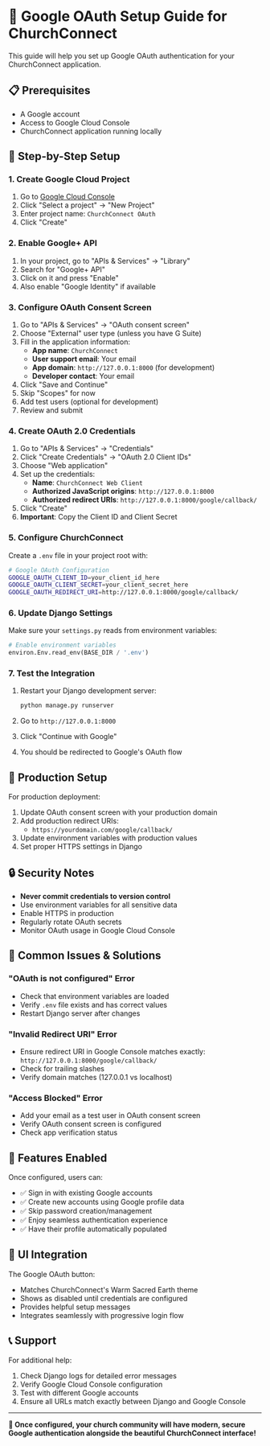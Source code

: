 # 🔑 Google OAuth Setup Guide for ChurchConnect

This guide will help you set up Google OAuth authentication for your ChurchConnect application.

## 📋 Prerequisites

- A Google account
- Access to Google Cloud Console
- ChurchConnect application running locally

## 🚀 Step-by-Step Setup

### 1. Create Google Cloud Project

1. Go to [Google Cloud Console](https://console.cloud.google.com/)
2. Click "Select a project" → "New Project"
3. Enter project name: `ChurchConnect OAuth`
4. Click "Create"

### 2. Enable Google+ API

1. In your project, go to "APIs & Services" → "Library"
2. Search for "Google+ API"
3. Click on it and press "Enable"
4. Also enable "Google Identity" if available

### 3. Configure OAuth Consent Screen

1. Go to "APIs & Services" → "OAuth consent screen"
2. Choose "External" user type (unless you have G Suite)
3. Fill in the application information:
   - **App name**: `ChurchConnect`
   - **User support email**: Your email
   - **App domain**: `http://127.0.0.1:8000` (for development)
   - **Developer contact**: Your email
4. Click "Save and Continue"
5. Skip "Scopes" for now
6. Add test users (optional for development)
7. Review and submit

### 4. Create OAuth 2.0 Credentials

1. Go to "APIs & Services" → "Credentials"
2. Click "Create Credentials" → "OAuth 2.0 Client IDs"
3. Choose "Web application"
4. Set up the credentials:
   - **Name**: `ChurchConnect Web Client`
   - **Authorized JavaScript origins**: `http://127.0.0.1:8000`
   - **Authorized redirect URIs**: `http://127.0.0.1:8000/google/callback/`
5. Click "Create"
6. **Important**: Copy the Client ID and Client Secret

### 5. Configure ChurchConnect

Create a `.env` file in your project root with:

```bash
# Google OAuth Configuration
GOOGLE_OAUTH_CLIENT_ID=your_client_id_here
GOOGLE_OAUTH_CLIENT_SECRET=your_client_secret_here
GOOGLE_OAUTH_REDIRECT_URI=http://127.0.0.1:8000/google/callback/
```

### 6. Update Django Settings

Make sure your `settings.py` reads from environment variables:

```python
# Enable environment variables
environ.Env.read_env(BASE_DIR / '.env')
```

### 7. Test the Integration

1. Restart your Django development server:
   ```bash
   python manage.py runserver
   ```

2. Go to `http://127.0.0.1:8000`
3. Click "Continue with Google"
4. You should be redirected to Google's OAuth flow

## 🎯 Production Setup

For production deployment:

1. Update OAuth consent screen with your production domain
2. Add production redirect URIs:
   - `https://yourdomain.com/google/callback/`
3. Update environment variables with production values
4. Set proper HTTPS settings in Django

## 🔒 Security Notes

- **Never commit credentials to version control**
- Use environment variables for all sensitive data
- Enable HTTPS in production
- Regularly rotate OAuth secrets
- Monitor OAuth usage in Google Cloud Console

## 🐛 Common Issues & Solutions

### "OAuth is not configured" Error
- Check that environment variables are loaded
- Verify `.env` file exists and has correct values
- Restart Django server after changes

### "Invalid Redirect URI" Error  
- Ensure redirect URI in Google Console matches exactly: `http://127.0.0.1:8000/google/callback/`
- Check for trailing slashes
- Verify domain matches (127.0.0.1 vs localhost)

### "Access Blocked" Error
- Add your email as a test user in OAuth consent screen
- Verify OAuth consent screen is configured
- Check app verification status

## 📱 Features Enabled

Once configured, users can:
- ✅ Sign in with existing Google accounts
- ✅ Create new accounts using Google profile data
- ✅ Skip password creation/management
- ✅ Enjoy seamless authentication experience
- ✅ Have their profile automatically populated

## 🎨 UI Integration

The Google OAuth button:
- Matches ChurchConnect's Warm Sacred Earth theme
- Shows as disabled until credentials are configured
- Provides helpful setup messages
- Integrates seamlessly with progressive login flow

## 📞 Support

For additional help:
1. Check Django logs for detailed error messages
2. Verify Google Cloud Console configuration
3. Test with different Google accounts
4. Ensure all URLs match exactly between Django and Google Console

---

**🎉 Once configured, your church community will have modern, secure Google authentication alongside the beautiful ChurchConnect interface!**
